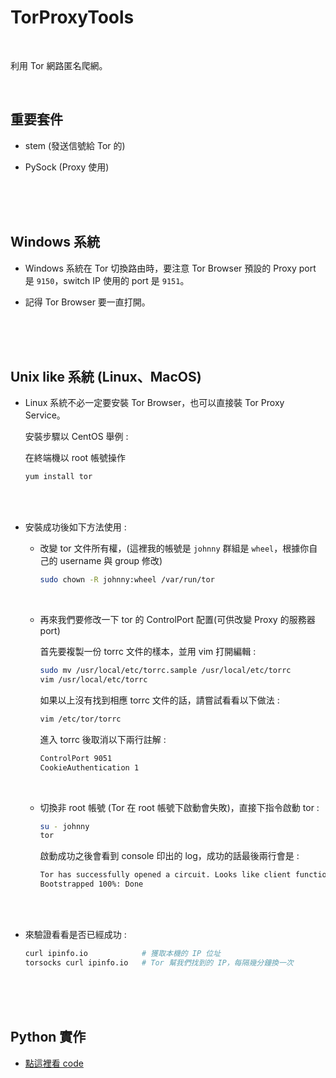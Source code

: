 # TorProxyTools

<br>

利用 Tor 網路匿名爬網。

<br>

## 重要套件

* stem (發送信號給 Tor 的)

* PySock (Proxy 使用)


<br>
<br>
<br>

## Windows 系統

* Windows 系統在 Tor 切換路由時，要注意 Tor Browser 預設的 Proxy port 是 `9150`，switch IP 使用的 port 是 `9151`。

* 記得 Tor Browser 要一直打開。

<br>
<br>
<br>

## Unix like 系統 (Linux、MacOS)

* Linux 系統不必一定要安裝 Tor Browser，也可以直接裝 Tor Proxy Service。

    安裝步驟以 CentOS 舉例 :

    在終端機以 root 帳號操作

    ```bash
    yum install tor
    ```

    <br>
    <br>

* 安裝成功後如下方法使用 : 

    * 改變 tor 文件所有權，(這裡我的帳號是 `johnny` 群組是 `wheel`，根據你自己的 username 與 group 修改)

        ```bash
        sudo chown -R johnny:wheel /var/run/tor
        ```

        <br>

    * 再來我們要修改一下 tor 的 ControlPort 配置(可供改變 Proxy 的服務器 port)

        首先要複製一份 torrc 文件的樣本，並用 vim 打開編輯 :

        ```bash
        sudo mv /usr/local/etc/torrc.sample /usr/local/etc/torrc
        vim /usr/local/etc/torrc
        ```

        如果以上沒有找到相應 torrc 文件的話，請嘗試看看以下做法 :

        ```bash
        vim /etc/tor/torrc
        ```

        進入 torrc 後取消以下兩行註解 :

        ```bash
        ControlPort 9051
        CookieAuthentication 1
        ```

        <br>

    * 切換非 root 帳號 (Tor 在 root 帳號下啟動會失敗)，直接下指令啟動 tor :

        ```bash
        su - johnny
        tor
        ```

        啟動成功之後會看到 console 印出的 log，成功的話最後兩行會是 :

        ```bash
        Tor has successfully opened a circuit. Looks like client functionality is working.
        Bootstrapped 100%: Done
        ```

        <br>
        <br>

* 來驗證看看是否已經成功 :

    ```bash
    curl ipinfo.io            # 獲取本機的 IP 位址
    torsocks curl ipinfo.io   # Tor 幫我們找到的 IP，每隔幾分鐘換一次
    ```

    <br>
    <br>
    <br>

## Python 實作

* [點這裡看 code](./StealthAttack.py)
